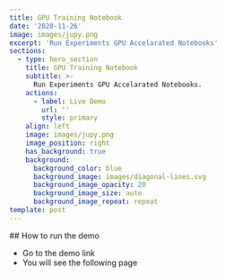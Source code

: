 ```yaml
---
title: GPU Training Notebook
date: '2020-11-26'
image: images/jupy.png
excerpt: 'Run Experiments GPU Accelarated Notebooks'
sections:
  - type: hero_section
    title: GPU Training Notebook
    subtitle: >-
      Run Experiments GPU Accelarated Notebooks.
    actions:
      - label: Live Demo
        url: ''
        style: primary
    align: left
    image: images/jupy.png
    image_position: right
    has_background: true
    background:
      background_color: blue
      background_image: images/diagonal-lines.svg
      background_image_opacity: 20
      background_image_size: auto
      background_image_repeat: repeat
template: post
---
```

## How to run the demo

- Go to the demo link
- You will see the following page

